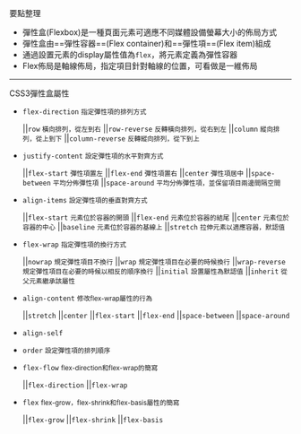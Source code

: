 要點整理
- 彈性盒(Flexbox)是一種頁面元素可適應不同媒體設備螢幕大小的佈局方式
- 彈性盒由==彈性容器==(Flex container)和==彈性項==(Flex item)組成
- 通過設置元素的display屬性值為`flex`，將元素定義為彈性容器
- Flex佈局是軸線佈局，指定項目針對軸線的位置，可看做是一維佈局

---

CSS3彈性盒屬性
- `flex-direction` <small>指定彈性項的排列方式</small>

	||`row` <small>橫向排列，從左到右</small>
	||`row-reverse` <small>反轉橫向排列，從右到左</small>
	||`column` <small>縱向排列，從上到下</small>
	||`column-reverse` <small>反轉縱向排列，從下到上</small>

- `justify-content` <small>設定彈性項的水平對齊方式</small>

	||`flex-start` <small>彈性項置左</small>
	||`flex-end` <small>彈性項置右</small>
	||`center` <small>彈性項居中</small>
	||`space-between` <small>平均分佈彈性項</small>
	||`space-around` <small>平均分佈彈性項，並保留項目兩邊間隔空間</small>

- `align-items` <small>設定彈性項的垂直對齊方式</small>

	||`flex-start` <small>元素位於容器的開頭</small>
	||`flex-end` <small>元素位於容器的結尾</small>
	||`center` <small>元素位於容器的中心</small>
	||`baseline` <small>元素位於容器的基線上</small>
	||`stretch` <small>拉伸元素以適應容器，默認值</small>

- `flex-wrap` <small>指定彈性項的換行方式</small>

	||`nowrap` <small>規定彈性項目不換行</small>
	||`wrap` <small>規定彈性項目在必要的時候換行</small>
	||`wrap-reverse` <small>規定彈性項目在必要的時候以相反的順序換行</small>
	||`initial` <small>設置屬性為默認值</small>
	||`inherit` <small>從父元素繼承該屬性</small>

- `align-content` <small>修改flex-wrap屬性的行為</small>

	||`stretch`
	||`center`
	||`flex-start`
	||`flex-end`
	||`space-between`
	||`space-around`

- `align-self`
- `order` <small>設定彈性項的排列順序</small>
- `flex-flow` <small>flex-direction和flex-wrap的簡寫</small>

	||`flex-direction`
	||`flex-wrap`

- `flex` <small>flex-grow，flex-shrink和flex-basis屬性的簡寫</small>

	||`flex-grow`
	||`flex-shrink`
	||`flex-basis`